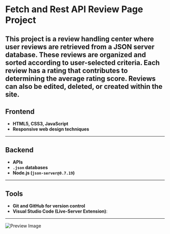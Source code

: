 # Fetch and Rest API Review Page Project 
This project is a review handling center where user reviews are retrieved from a JSON server database. These reviews are organized and sorted according to user-selected criteria. Each review has a rating that contributes to determining the average rating score. Reviews can also be edited, deleted, or created within the site.
---

## Frontend

- **HTML5, CSS3, JavaScript**
- **Responsive web design techniques**

---

## Backend

- **APIs**
- **`.json` databases**
- **Node.js (`json-server@0.7.19`)**

---

## Tools

- **Git and GitHub for version control**
- **Visual Studio Code (Live-Server Extension)**:

---
![Preview Image](WebDesign/Review_Page_with_Fetch_Rest_API/Preview_Image.png)
